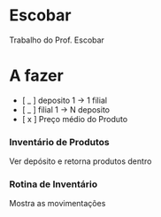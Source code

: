 # Escobar
Trabalho do Prof. Escobar

# A fazer
- [ _ ] deposito 1 ->  1 filial
- [ _ ] filial 1 ->  N deposito
- [ x ] Preço médio do Produto

### Inventário de Produtos
Ver depósito e retorna produtos dentro

### Rotina de Inventário
Mostra as movimentações